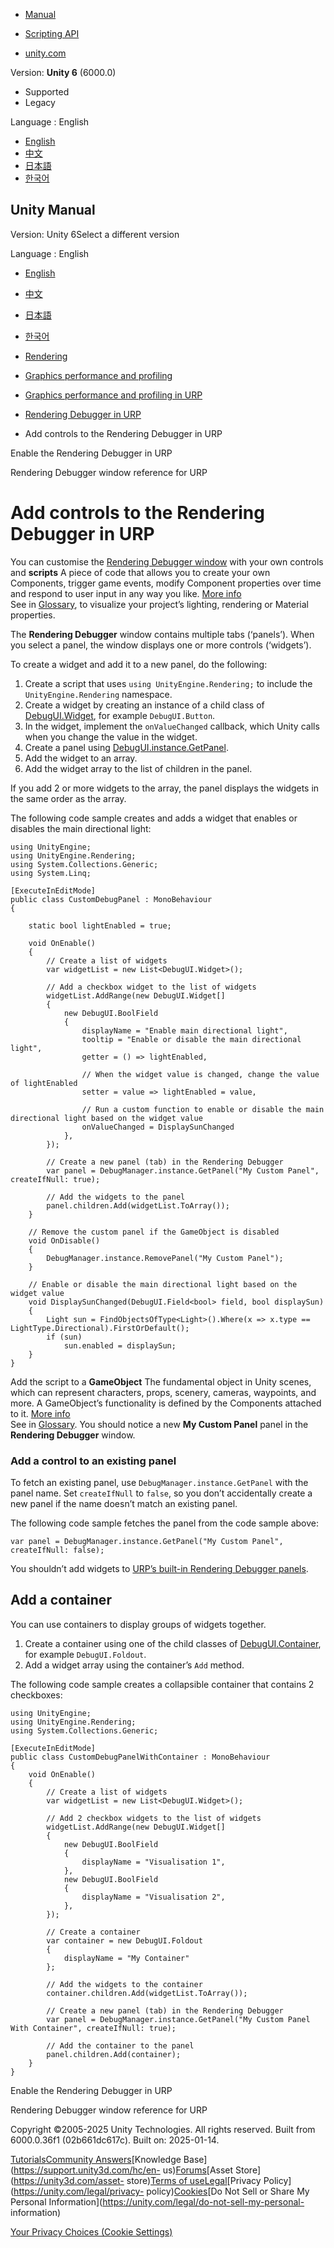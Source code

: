 [](https://docs.unity3d.com)

  * [Manual](../Manual/index.html)
  * [Scripting API](../ScriptReference/index.html)

  * [unity.com](https://unity.com/)

Version: **Unity 6** (6000.0)

  * Supported
  * Legacy

Language : English

  * [English](/Manual/urp/features/rendering-debugger-add-controls.html)
  * [中文](/cn/current/Manual/urp/features/rendering-debugger-add-controls.html)
  * [日本語](/ja/current/Manual/urp/features/rendering-debugger-add-controls.html)
  * [한국어](/kr/current/Manual/urp/features/rendering-debugger-add-controls.html)

[](https://docs.unity3d.com)

## Unity Manual

Version: Unity 6Select a different version

Language : English

  * [English](/Manual/urp/features/rendering-debugger-add-controls.html)
  * [中文](/cn/current/Manual/urp/features/rendering-debugger-add-controls.html)
  * [日本語](/ja/current/Manual/urp/features/rendering-debugger-add-controls.html)
  * [한국어](/kr/current/Manual/urp/features/rendering-debugger-add-controls.html)

  * [Rendering](../../rendering-and-post-processing.html)
  * [Graphics performance and profiling](../../graphics-performance-profiling.html)
  * [Graphics performance and profiling in URP](../../graphics-performance-and-profiling-in-urp.html)
  * [Rendering Debugger in URP](../../urp/features/rendering-debugger.html)
  * Add controls to the Rendering Debugger in URP

[](../../urp/features/rendering-debugger-use.html)

Enable the Rendering Debugger in URP

[](../../urp/features/rendering-debugger-reference.html)

Rendering Debugger window reference for URP

# Add controls to the Rendering Debugger in URP

You can customise the [Rendering Debugger window](rendering-debugger.html)
with your own controls and **scripts** A piece of code that allows you to
create your own Components, trigger game events, modify Component properties
over time and respond to user input in any way you like. [More
info](../../creating-scripts.html)  
See in [Glossary](../../Glossary.html#Scripts), to visualize your project’s
lighting, rendering or Material properties.

The **Rendering Debugger** window contains multiple tabs (‘panels’). When you
select a panel, the window displays one or more controls (‘widgets’).

To create a widget and add it to a new panel, do the following:

  1. Create a script that uses `using UnityEngine.Rendering;` to include the `UnityEngine.Rendering` namespace.
  2. Create a widget by creating an instance of a child class of [DebugUI.Widget](https://docs.unity3d.com/Packages/com.unity.render-pipelines.core@15.0/api/UnityEngine.Rendering.DebugUI.Widget.html), for example `DebugUI.Button`.
  3. In the widget, implement the `onValueChanged` callback, which Unity calls when you change the value in the widget.
  4. Create a panel using [DebugUI.instance.GetPanel](https://docs.unity3d.com/Packages/com.unity.render-pipelines.core@15.0/api/UnityEngine.Rendering.DebugManager.html#UnityEngine_Rendering_DebugManager_GetPanel_System_String_System_Boolean_System_Int32_System_Boolean_).
  5. Add the widget to an array.
  6. Add the widget array to the list of children in the panel.

If you add 2 or more widgets to the array, the panel displays the widgets in
the same order as the array.

The following code sample creates and adds a widget that enables or disables
the main directional light:

    
    
    using UnityEngine;
    using UnityEngine.Rendering;
    using System.Collections.Generic;
    using System.Linq;
    
    [ExecuteInEditMode]
    public class CustomDebugPanel : MonoBehaviour
    {
    
        static bool lightEnabled = true;
    
        void OnEnable()
        {
            // Create a list of widgets
            var widgetList = new List<DebugUI.Widget>();
    
            // Add a checkbox widget to the list of widgets
            widgetList.AddRange(new DebugUI.Widget[]
            {
                new DebugUI.BoolField
                {
                    displayName = "Enable main directional light",
                    tooltip = "Enable or disable the main directional light",
                    getter = () => lightEnabled,
    
                    // When the widget value is changed, change the value of lightEnabled
                    setter = value => lightEnabled = value,
    
                    // Run a custom function to enable or disable the main directional light based on the widget value
                    onValueChanged = DisplaySunChanged
                },
            });
    
            // Create a new panel (tab) in the Rendering Debugger
            var panel = DebugManager.instance.GetPanel("My Custom Panel", createIfNull: true);
    
            // Add the widgets to the panel
            panel.children.Add(widgetList.ToArray());
        }
    
        // Remove the custom panel if the GameObject is disabled
        void OnDisable()
        {
            DebugManager.instance.RemovePanel("My Custom Panel");
        }
    
        // Enable or disable the main directional light based on the widget value
        void DisplaySunChanged(DebugUI.Field<bool> field, bool displaySun)
        {
            Light sun = FindObjectsOfType<Light>().Where(x => x.type == LightType.Directional).FirstOrDefault();
            if (sun)
                sun.enabled = displaySun;
        }
    }
    

Add the script to a **GameObject** The fundamental object in Unity scenes,
which can represent characters, props, scenery, cameras, waypoints, and more.
A GameObject’s functionality is defined by the Components attached to it.
[More info](../../class-GameObject.html)  
See in [Glossary](../../Glossary.html#GameObject). You should notice a new
**My Custom Panel** panel in the **Rendering Debugger** window.

### Add a control to an existing panel

To fetch an existing panel, use `DebugManager.instance.GetPanel` with the
panel name. Set `createIfNull` to `false`, so you don’t accidentally create a
new panel if the name doesn’t match an existing panel.

The following code sample fetches the panel from the code sample above:

    
    
    var panel = DebugManager.instance.GetPanel("My Custom Panel", createIfNull: false);
    

You shouldn’t add widgets to [URP’s built-in Rendering Debugger
panels](rendering-debugger.html).

## Add a container

You can use containers to display groups of widgets together.

  1. Create a container using one of the child classes of [DebugUI.Container](https://docs.unity3d.com/Packages/com.unity.render-pipelines.core@15.0/api/UnityEngine.Rendering.DebugUI.Container.html), for example `DebugUI.Foldout`.
  2. Add a widget array using the container’s `Add` method.

The following code sample creates a collapsible container that contains 2
checkboxes:

    
    
    using UnityEngine;
    using UnityEngine.Rendering;
    using System.Collections.Generic;
    
    [ExecuteInEditMode]
    public class CustomDebugPanelWithContainer : MonoBehaviour
    {
        void OnEnable()
        {
            // Create a list of widgets
            var widgetList = new List<DebugUI.Widget>();
    
            // Add 2 checkbox widgets to the list of widgets
            widgetList.AddRange(new DebugUI.Widget[]
            {
                new DebugUI.BoolField
                {
                    displayName = "Visualisation 1",
                },
                new DebugUI.BoolField
                {
                    displayName = "Visualisation 2",
                },
            });
    
            // Create a container
            var container = new DebugUI.Foldout
            {
                displayName = "My Container"
            };
    
            // Add the widgets to the container
            container.children.Add(widgetList.ToArray());
    
            // Create a new panel (tab) in the Rendering Debugger
            var panel = DebugManager.instance.GetPanel("My Custom Panel With Container", createIfNull: true);
    
            // Add the container to the panel
            panel.children.Add(container);
        }
    }
    

[](../../urp/features/rendering-debugger-use.html)

Enable the Rendering Debugger in URP

[](../../urp/features/rendering-debugger-reference.html)

Rendering Debugger window reference for URP

Copyright ©2005-2025 Unity Technologies. All rights reserved. Built from
6000.0.36f1 (02b661dc617c). Built on: 2025-01-14.

[Tutorials](https://learn.unity.com/)[Community
Answers](https://answers.unity3d.com)[Knowledge
Base](https://support.unity3d.com/hc/en-
us)[Forums](https://forum.unity3d.com)[Asset Store](https://unity3d.com/asset-
store)[Terms of
use](https://docs.unity3d.com/Manual/TermsOfUse.html)[Legal](https://unity.com/legal)[Privacy
Policy](https://unity.com/legal/privacy-
policy)[Cookies](https://unity.com/legal/cookie-policy)[Do Not Sell or Share
My Personal Information](https://unity.com/legal/do-not-sell-my-personal-
information)

[Your Privacy Choices (Cookie Settings)](javascript:void\(0\);)

